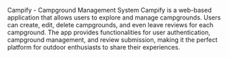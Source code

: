 Campify - Campground Management System
Campify is a web-based application that allows users to explore and manage campgrounds. Users can create, edit, delete campgrounds, and even leave reviews for each campground. The app provides functionalities for user authentication, campground management, and review submission, making it the perfect platform for outdoor enthusiasts to share their experiences.
